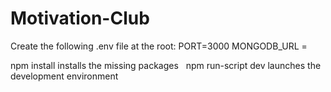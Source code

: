 # Motivation-Club

Create the following .env file at the root:
PORT=3000
MONGODB_URL = <MongoDB address>

npm install installs the missing packages
 
npm run-script dev launches the development environment
